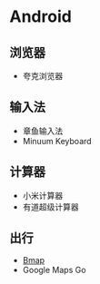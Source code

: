 # Android

## 浏览器

* 夸克浏览器

## 输入法

* 章鱼输入法
* Minuum Keyboard

## 计算器

* 小米计算器
* 有道超级计算器

## 出行

* [Bmap](http://www.bmap.top/)
* Google Maps Go

